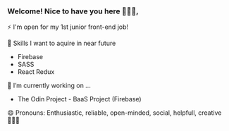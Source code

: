 ### Welcome! Nice to have you here 🙋🏻‍♂️, 

⚡ I'm open for my 1st junior front-end job!

🌱 Skills I want to aquire in near future
* Firebase
* SASS
* React Redux

🔭 I’m currently working on ...
* The Odin Project - BaaS Project (Firebase) 

😄 Pronouns: Enthusiastic, reliable, open-minded, social, helpfull, creative 👨🏼‍🚀


<!--
**wblachut/wblachut** is a ✨ _special_ ✨ repository because its `README.md` (this file) appears on your GitHub profile.

Here are some ideas to get you started:

- 👯 I’m looking to collaborate on ...
- 🤔 I’m looking for help with ...
- 💬 Ask me about ...
-->
